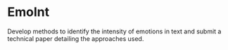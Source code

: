 # EmoInt
Develop methods to identify the intensity of emotions in text and submit a technical paper detailing the approaches used.
